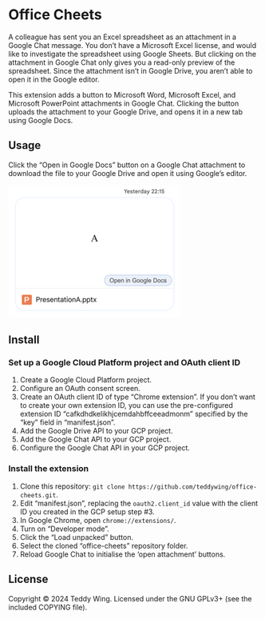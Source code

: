 Office Cheets
=============

A colleague has sent you an Excel spreadsheet as an attachment in a Google Chat
message. You don’t have a Microsoft Excel license, and would like to investigate
the spreadsheet using Google Sheets. But clicking on the attachment in Google
Chat only gives you a read-only preview of the spreadsheet. Since the attachment
isn’t in Google Drive, you aren’t able to open it in the Google editor.

This extension adds a button to Microsoft Word, Microsoft Excel, and Microsoft
PowerPoint attachments in Google Chat. Clicking the button uploads the
attachment to your Google Drive, and opens it in a new tab using Google Docs.


## Usage
Click the “Open in Google Docs” button on a Google Chat attachment to download
the file to your Google Drive and open it using Google’s editor.

![Button example](./Screenshot.png)


## Install

### Set up a Google Cloud Platform project and OAuth client ID

1. Create a Google Cloud Platform project.
2. Configure an OAuth consent screen.
3. Create an OAuth client ID of type “Chrome extension”. If you don’t want to
   create your own extension ID, you can use the pre-configured extension ID
   “cafkdhdkelikhjcemdahbffceeadmonm” specified by the “key” field in
   “manifest.json”.
4. Add the Google Drive API to your GCP project.
5. Add the Google Chat API to your GCP project.
6. Configure the Google Chat API in your GCP project.


### Install the extension

1. Clone this repository:
   `git clone https://github.com/teddywing/office-cheets.git`.
2. Edit “manifest.json”, replacing the `oauth2.client_id` value with the
   client ID you created in the GCP setup step #3.
3. In Google Chrome, open `chrome://extensions/`.
4. Turn on “Developer mode”.
5. Click the “Load unpacked” button.
6. Select the cloned “office-cheets” repository folder.
7. Reload Google Chat to initialise the ‘open attachment’ buttons.


## License
Copyright © 2024 Teddy Wing. Licensed under the GNU GPLv3+ (see the included
COPYING file).
